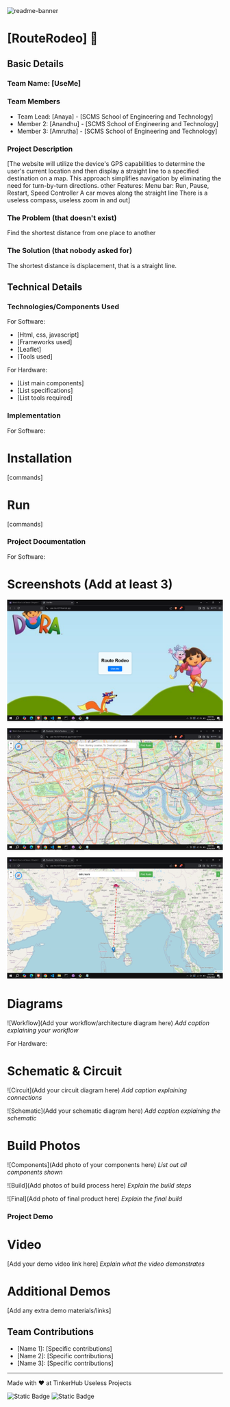 <img width="1280" alt="readme-banner" src="https://github.com/user-attachments/assets/35332e92-44cb-425b-9dff-27bcf1023c6c">

# [RouteRodeo] 🎯


## Basic Details
### Team Name: [UseMe]


### Team Members
- Team Lead: [Anaya] - [SCMS School of Engineering and Technology]
- Member 2: [Anandhu] - [SCMS School of Engineering and Technology]
- Member 3: [Amrutha] - [SCMS School of Engineering and Technology]

### Project Description
[The website will utilize the device's GPS capabilities to determine the user's current location and then display a straight line to a specified destination on a map. This approach simplifies navigation by eliminating the need for turn-by-turn directions.
other Features:
Menu bar: Run, Pause, Restart, Speed Controller
A car moves along the straight line
There is a useless compass, useless zoom in and out]

### The Problem (that doesn't exist)
Find the shortest distance from one place to another

### The Solution (that nobody asked for)
The shortest distance is displacement, that is a straight line.
## Technical Details
### Technologies/Components Used
For Software:
- [Html, css, javascript]
- [Frameworks used]
- [Leaflet]
- [Tools used]

For Hardware:
- [List main components]
- [List specifications]
- [List tools required]

### Implementation
For Software:
# Installation
[commands]

# Run
[commands]

### Project Documentation
For Software:

# Screenshots (Add at least 3)
![Screenshot1](coverpage-1.png)


![Screenshot2](sc1.png)

![Screenshot3](sc2.png)

# Diagrams
![Workflow](Add your workflow/architecture diagram here)
*Add caption explaining your workflow*

For Hardware:

# Schematic & Circuit
![Circuit](Add your circuit diagram here)
*Add caption explaining connections*

![Schematic](Add your schematic diagram here)
*Add caption explaining the schematic*

# Build Photos
![Components](Add photo of your components here)
*List out all components shown*

![Build](Add photos of build process here)
*Explain the build steps*

![Final](Add photo of final product here)
*Explain the final build*

### Project Demo
# Video
[Add your demo video link here]
*Explain what the video demonstrates*

# Additional Demos
[Add any extra demo materials/links]

## Team Contributions
- [Name 1]: [Specific contributions]
- [Name 2]: [Specific contributions]
- [Name 3]: [Specific contributions]

---
Made with ❤️ at TinkerHub Useless Projects 

![Static Badge](https://img.shields.io/badge/TinkerHub-24?color=%23000000&link=https%3A%2F%2Fwww.tinkerhub.org%2F)
![Static Badge](https://img.shields.io/badge/UselessProject--24-24?link=https%3A%2F%2Fwww.tinkerhub.org%2Fevents%2FQ2Q1TQKX6Q%2FUseless%2520Projects)



